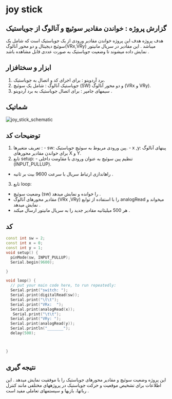 # joy stick
## گزارش پروژه : خواندن مقادیر سوئیچ و آنالوگ از جویاستیک
هدف پروژه
هدف این پروژه خواندن مقادیر ورودی از یک جویاستیک است که شامل یک سوئیچ دیجیتال و دو محور آنالوگ(VRx,VRy) میباشد . این مقادیر در سریال مانیتور نمایش داده میشوند تا وضعیت جویاستیک به صورت عددی قابل
مشاهده باشد .
## ابزار و سختافزار
1. برد آردوینو : برای اجرای کد و اتصال به جویاستیک.
2. جویاستیک آنالوگ : شامل یک سوئیچ (SW) و دو محور آنالوگ (VRx و VRy).
3. سیمهای جامپر : برای اتصال جویاستیک به برد آردوینو .
   
## شماتیک
![joy_stick_schematic](https://github.com/user-attachments/assets/af950e2e-42aa-4346-b058-32ea36b2fb8b)

## توضیحات کد
1. تعریف متغیرها :                                                                                                                                         - sw: پین ورودی مربوط به سوئیچ جویاستیک.                                                                                                                      - x ,y: پینهای آنالوگ برای خواندن مقادیر محورهای X و Y.
 2. تابع setup: - تنظیم پین سوئیچ به عنوان ورودی با مقاومت داخلی (INPUT_PULLUP).
- راهاندازی ارتباط سریال با سرعت 9600 بیت بر ثانیه .
3. تابع loop:
  - وضعیت سوئیچ (sw) را خوانده و نمایش میدهد .
  - مقادیر محورهای آنالوگ (VRx ,VRy) را با استفاده از توابع analogRead میخواند و نمایش میدهد .
  - هر 500 میلیثانیه مقادیر جدید را به سریال مانیتور ارسال میکند .
## کد 
```c++
const int sw = 2;
const int x = 0;
const int y = 1;
void setup() {
  pinMode(sw, INPUT_PULLUP);
  Serial.begin(9600);

}

void loop() {
  // put your main code here, to run repeatedly:
  Serial.print("switch: ");
  Serial.print(digitalRead(sw));
  Serial.print("\t\t");
  Serial.print("VRx:  ");
  Serial.print(analogRead(x));
   Serial.print("\t\t");
  Serial.print("VRy: ");
  Serial.print(analogRead(y));
  Serial.println("_______");
  delay(500);



}
```

## نتیجه گیری
این پروژه وضعیت سوئیچ و مقادیر محورهای جویاستیک را با موفقیت نمایش میدهد . این اطلاعات برای تشخیص موقعیت
و حرکت جویاستیک در پروژههای مختلفی مانند کنترل رباتها، بازیها و سیستمهای تعاملی مفید است .
